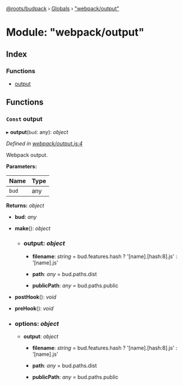 [@roots/budpack](../README.md) › [Globals](../globals.md) › ["webpack/output"](_webpack_output_.md)

# Module: "webpack/output"

## Index

### Functions

* [output](_webpack_output_.md#const-output)

## Functions

### `Const` output

▸ **output**(`bud`: any): *object*

*Defined in [webpack/output.js:4](https://github.com/roots/bud-support/blob/5f43850/src/budpack/builder/webpack/output.js#L4)*

Webpack output.

**Parameters:**

Name | Type |
------ | ------ |
`bud` | any |

**Returns:** *object*

* **bud**: *any*

* **make**(): *object*

  * ### **output**: *object*

    * **filename**: *string* = bud.features.hash
        ? '[name].[hash:8].js'
        : '[name].js'

    * **path**: *any* = bud.paths.dist

    * **publicPath**: *any* = bud.paths.public

* **postHook**(): *void*

* **preHook**(): *void*

* ### **options**: *object*

  * **output**: *object*

    * **filename**: *string* = bud.features.hash
        ? '[name].[hash:8].js'
        : '[name].js'

    * **path**: *any* = bud.paths.dist

    * **publicPath**: *any* = bud.paths.public
